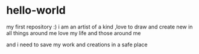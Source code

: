 # hello-world
my first repository :)
i am an artist of a kind ,love to draw and create new in all things around me
love my life and those around me

and i need to save my work and creations in a safe place 
